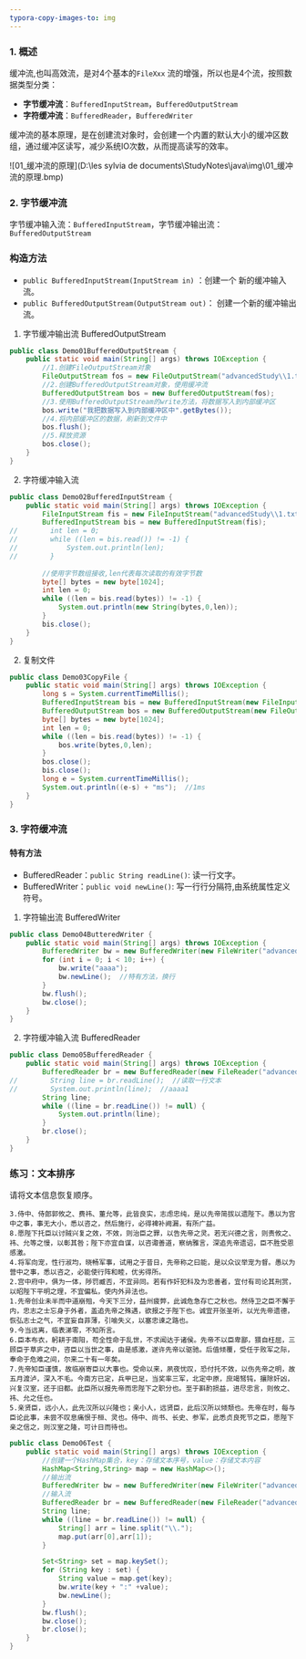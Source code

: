 ```yaml
---
typora-copy-images-to: img
---
```


### 1. 概述

缓冲流,也叫高效流，是对4个基本的`FileXxx` 流的增强，所以也是4个流，按照数据类型分类：

* **字节缓冲流**：`BufferedInputStream`，`BufferedOutputStream` 
* **字符缓冲流**：`BufferedReader`，`BufferedWriter`

缓冲流的基本原理，是在创建流对象时，会创建一个内置的默认大小的缓冲区数组，通过缓冲区读写，减少系统IO次数，从而提高读写的效率。

![01_缓冲流的原理](D:\les sylvia de documents\StudyNotes\java\img\01_缓冲流的原理.bmp)

### 2. 字节缓冲流

字节缓冲输入流：`BufferedInputStream`，字节缓冲输出流：`BufferedOutputStream` 

### 构造方法

* `public BufferedInputStream(InputStream in)` ：创建一个 新的缓冲输入流。 
* `public BufferedOutputStream(OutputStream out)`： 创建一个新的缓冲输出流。

1. 字节缓冲输出流 BufferedOutputStream

```Java
public class Demo01BufferedOutputStream {
    public static void main(String[] args) throws IOException {
        //1.创建FileOutputStream对象
        FileOutputStream fos = new FileOutputStream("advancedStudy\\1.txt");
        //2.创建BufferedOutputStream对象，使用缓冲流
        BufferedOutputStream bos = new BufferedOutputStream(fos);
        //3.使用BufferedOutputStream的write方法，将数据写入到内部缓冲区
        bos.write("我把数据写入到内部缓冲区中".getBytes());
        //4.将内部缓冲区的数据，刷新到文件中
        bos.flush();
        //5.释放资源
        bos.close();
    }
}
```

2. 字符缓冲输入流

```Java
public class Demo02BufferedInputStream {
    public static void main(String[] args) throws IOException {
        FileInputStream fis = new FileInputStream("advancedStudy\\1.txt");
        BufferedInputStream bis = new BufferedInputStream(fis);
//        int len = 0;
//        while ((len = bis.read()) != -1) {
//            System.out.println(len);
//        }
        
        //使用字节数组接收,len代表每次读取的有效字节数
        byte[] bytes = new byte[1024];
        int len = 0;
        while ((len = bis.read(bytes)) != -1) {
            System.out.println(new String(bytes,0,len));
        }
        bis.close();
    }
}
```

2. 复制文件

```Java
public class Demo03CopyFile {
    public static void main(String[] args) throws IOException {
        long s = System.currentTimeMillis();
        BufferedInputStream bis = new BufferedInputStream(new FileInputStream("d:\\pw.txt"));
        BufferedOutputStream bos = new BufferedOutputStream(new FileOutputStream("pw.txt"));
        byte[] bytes = new byte[1024];
        int len = 0;
        while ((len = bis.read(bytes)) != -1) {
            bos.write(bytes,0,len);
        }
        bos.close();
        bis.close();
        long e = System.currentTimeMillis();
        System.out.println((e-s) + "ms");  //1ms
    }
}
```

### 3. 字符缓冲流

#### 特有方法

* BufferedReader：`public String readLine()`: 读一行文字。 
* BufferedWriter：`public void newLine()`: 写一行行分隔符,由系统属性定义符号。 

1. 字符输出流 BufferedWriter

```Java
public class Demo04ButteredWriter {
    public static void main(String[] args) throws IOException {
        BufferedWriter bw = new BufferedWriter(new FileWriter("advancedStudy\\2.txt"));
        for (int i = 0; i < 10; i++) {
            bw.write("aaaa");
            bw.newLine();  //特有方法，换行
        }
        bw.flush();
        bw.close();
    }
}
```

2. 字符缓冲输入流 BufferedReader

```java
public class Demo05BufferedReader {
    public static void main(String[] args) throws IOException {
        BufferedReader br = new BufferedReader(new FileReader("advancedStudy\\2.txt"));
//        String line = br.readLine();  //读取一行文本
//        System.out.println(line);  //aaaa1
        String line;
        while ((line = br.readLine()) != null) {
            System.out.println(line);
        }
        br.close();
    }
}
```

### 练习：文本排序

请将文本信息恢复顺序。

```
3.侍中、侍郎郭攸之、费祎、董允等，此皆良实，志虑忠纯，是以先帝简拔以遗陛下。愚以为宫中之事，事无大小，悉以咨之，然后施行，必得裨补阙漏，有所广益。
8.愿陛下托臣以讨贼兴复之效，不效，则治臣之罪，以告先帝之灵。若无兴德之言，则责攸之、祎、允等之慢，以彰其咎；陛下亦宜自谋，以咨诹善道，察纳雅言，深追先帝遗诏，臣不胜受恩感激。
4.将军向宠，性行淑均，晓畅军事，试用之于昔日，先帝称之曰能，是以众议举宠为督。愚以为营中之事，悉以咨之，必能使行阵和睦，优劣得所。
2.宫中府中，俱为一体，陟罚臧否，不宜异同。若有作奸犯科及为忠善者，宜付有司论其刑赏，以昭陛下平明之理，不宜偏私，使内外异法也。
1.先帝创业未半而中道崩殂，今天下三分，益州疲弊，此诚危急存亡之秋也。然侍卫之臣不懈于内，忠志之士忘身于外者，盖追先帝之殊遇，欲报之于陛下也。诚宜开张圣听，以光先帝遗德，恢弘志士之气，不宜妄自菲薄，引喻失义，以塞忠谏之路也。
9.今当远离，临表涕零，不知所言。
6.臣本布衣，躬耕于南阳，苟全性命于乱世，不求闻达于诸侯。先帝不以臣卑鄙，猥自枉屈，三顾臣于草庐之中，咨臣以当世之事，由是感激，遂许先帝以驱驰。后值倾覆，受任于败军之际，奉命于危难之间，尔来二十有一年矣。
7.先帝知臣谨慎，故临崩寄臣以大事也。受命以来，夙夜忧叹，恐付托不效，以伤先帝之明，故五月渡泸，深入不毛。今南方已定，兵甲已足，当奖率三军，北定中原，庶竭驽钝，攘除奸凶，兴复汉室，还于旧都。此臣所以报先帝而忠陛下之职分也。至于斟酌损益，进尽忠言，则攸之、祎、允之任也。
5.亲贤臣，远小人，此先汉所以兴隆也；亲小人，远贤臣，此后汉所以倾颓也。先帝在时，每与臣论此事，未尝不叹息痛恨于桓、灵也。侍中、尚书、长史、参军，此悉贞良死节之臣，愿陛下亲之信之，则汉室之隆，可计日而待也。
```

```Java
public class Demo06Test {
    public static void main(String[] args) throws IOException {
        //创建一个HashMap集合，key：存储文本序号，value：存储文本内容
        HashMap<String,String> map = new HashMap<>();
        //输出流
        BufferedWriter bw = new BufferedWriter(new FileWriter("advancedStudy\\Out.txt"));
        //输入流
        BufferedReader br = new BufferedReader(new FileReader("advancedStudy\\In.txt"));
        String line;
        while ((line = br.readLine()) != null) {
            String[] arr = line.split("\\.");
            map.put(arr[0],arr[1]);
        }

        Set<String> set = map.keySet();
        for (String key : set) {
            String value = map.get(key);
            bw.write(key + ":" +value);
            bw.newLine();
        }
        bw.flush();
        bw.close();
        br.close();
    }
}
```

